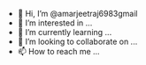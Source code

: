 - 👋 Hi, I’m @amarjeetraj6983gmail
- 👀 I’m interested in ...
- 🌱 I’m currently learning ...
- 💞️ I’m looking to collaborate on ...
- 📫 How to reach me ...

<!---
amarjeetraj6983gmail/amarjeetraj6983gmail is a ✨ special ✨ repository because its `README.md` (this file) appears on your GitHub profile.
You can click the Preview link to take a look at your changes.
--->
